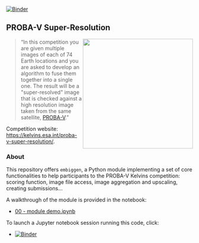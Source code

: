 [![Binder](http://mybinder.org/badge.svg)][mybinder]

## PROBA-V Super-Resolution ##
<a href="https://kelvins.esa.int/proba-v-super-resolution/">
<img align=right width="297" src="https://upload.wikimedia.org/wikipedia/en/7/7b/Proba-V_satellite.jpg"></a>

> “In this competition you are given multiple images of each of 74 Earth locations and you are asked to develop an algorithm to fuse them together into a single one. The result will be a "super-resolved" image that is checked against a high resolution image taken from the same satellite, [PROBA-V][probav_wikipedia].”

Competition website: https://kelvins.esa.int/proba-v-super-resolution/.


### About ###

This repository offers `embiggen`, a Python module implementing a set of core functionalities to help participants to the PROBA-V Kelvins competition: scoring function, image file access, image aggregation and upscaling, creating submissions...

A walkthrough of the module is provided in the notebook:
* [00 - module demo.ipynb][nb00]

To launch a Jupyter notebook session running this code, click:
* [![Binder](http://mybinder.org/badge.svg)][mybinder]


[mybinder]: http://mybinder.org:/repo/lfsimoes/probav
[probav_wikipedia]: https://en.wikipedia.org/wiki/PROBA-V
[nb00]: https://nbviewer.jupyter.org/github/lfsimoes/probav/blob/master/00%20-%20module%20demo.ipynb
